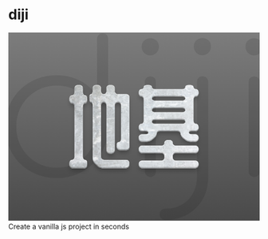 # diji
![A banner with 地基 and diji on a gradient background](https://github.com/KZacharski/diji/blob/github-files/banner.png?raw=true)
Create a vanilla js project in seconds
